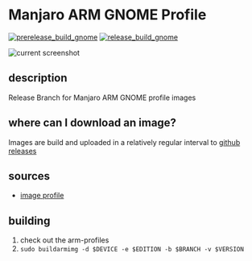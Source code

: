 # Manjaro ARM GNOME Profile

[![prerelease_build_gnome](https://github.com/manjaro-arm-community/gnome-images/actions/workflows/prerelease_build_gnome.yaml/badge.svg)](https://github.com/manjaro-arm-community/gnome-images/actions/workflows/prerelease_build_gnome.yaml)
[![release_build_gnome](https://github.com/manjaro-arm-community/gnome-images/actions/workflows/release_build_gnome.yaml/badge.svg)](https://github.com/manjaro-arm-community/gnome-images/actions/workflows/release_build_gnome.yaml)

![current screenshot](https://user-images.githubusercontent.com/6803419/109429579-a6ace400-79fc-11eb-92ef-3269f098263f.png)

## description

Release Branch for Manjaro ARM GNOME profile images

## where can I download an image?

Images are build and uploaded in a relatively regular interval to [github releases](https://github.com/manjaro-arm-community/gnome-images/releases)

## sources

- [image profile](https://github.com/manjaro-arm-community/arm-profiles)

## building

1. check out the arm-profiles
2. `sudo buildarmimg -d $DEVICE -e $EDITION -b $BRANCH -v $VERSION` 
